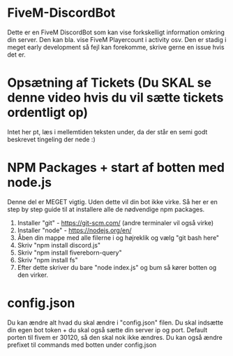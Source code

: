 # FiveM-DiscordBot
Dette er en FiveM DiscordBot som kan vise forkskelligt information omkring din server. Den kan bla. vise FiveM Playercount i activity osv.
Den er stadig i meget early development så fejl kan forekomme, skrive gerne en issue hvis det er.

# Opsætning af Tickets (Du SKAL se denne video hvis du vil sætte tickets ordentligt op)
Intet her pt, læs i mellemtiden teksten under, da der står en semi godt beskrevet tingeling der nede :)

# NPM Packages + start af botten med node.js
Denne del er MEGET vigtig. Uden dette vil din bot ikke virke.
Så her er en step by step guide til at installere alle de nødvendige npm packages.
1. Installer "git" - https://git-scm.com/ (andre terminaler vil også virke)
2. Installer "node" - https://nodejs.org/en/
3. Åben din mappe med alle filerne i og højreklik og vælg "git bash here"
4. Skriv "npm install discord.js"
5. Skriv "npm install fivereborn-query"
6. Skriv "npm install fs"
7. Efter dette skriver du bare "node index.js" og bum så kører botten og den virker.

# config.json
Du kan ændre alt hvad du skal ændre i "config.json" filen. Du skal indsætte din egen bot token + du skal også sætte din server ip og port.
Default porten til fivem er 30120, så den skal nok ikke ændres.
Du kan også ændre prefixet til commands med botten under config.json
